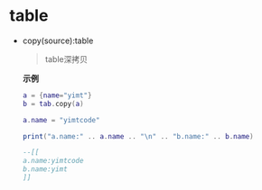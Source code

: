# table

- copy(source):table

  > table深拷贝

  **示例**

  ```lua
  a = {name="yimt"}
  b = tab.copy(a)
  
  a.name = "yimtcode"
  
  print("a.name:" .. a.name .. "\n" .. "b.name:" .. b.name)
  
  --[[
  a.name:yimtcode
  b.name:yimt
  ]]
  ```

  

